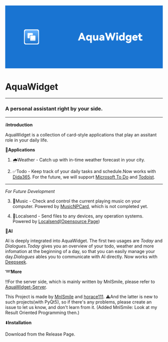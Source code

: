 ![aquawidget_blue_headpicture](./resources/forMain/head_picture/aquawidget_blue_headpic.svg)
# **AquaWidget**
------------
### A personal assistant right by your side.
------
ℹ️**Introduction**

AquaWidget is a collection of card-style applications that play an assitant role in your daily life.

📲**Applications**

1. 🌧Weather - Catch up with in-time weather forecast in your city.

2. ✅Todo - Keep track of your daily tasks and schedule.Now works with [Dida365](https://dida365.com/). For the future, we will support [Microsoft To Do](https://to-do.office.com/tasks/) and [Todoist](https://www.todoist.com/).

------
*For Future Development*

3. 🎵Music - Check  and control the current playing music on your computer. Powered by [MusicNPCard](https://github.com/horace111/MusicNP_Card), which is not completed yet.

4. 📂Localsend - Send files to any devices, any operation systems. Powered by [Localsend](https://localsend.org/)([Opensource Page](https://github.com/localsend/localsend))

🔮**AI**

AI is deeply integrated into AquaWidget. The first two usages are *Today* and *Dialogues*.*Today* gives you an overview of your todo, weather and more infomation at the beginning of a day, so that you can easily manage your day.*Dialogues* ables you to communicate with AI directly. Now works with [Deepseek](https://www.deepseek.com/).

➿**More**

‼️For the server side, which is mainly written by MnlSmile, please refer to [AquaWidget-Server](https://github.com/MnlSmile/AquaWidget-Server).

This Project is made by [MnlSmile](https://github.com/MnlSmile) and [horace111](https://github.com/horace111). ⚠️And the latter is new to such projects(with PyQt5), so if there's any problems, please create an issue to let us know, and don't learn from it. (Added MnlSmile: Look at my Result Oriented Programming then.)

⬇️**Installation**

Download from the Release Page.